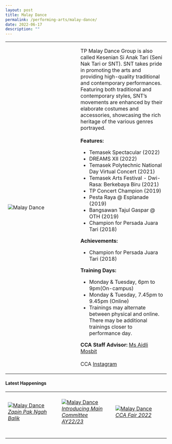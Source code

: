 ```yaml
---
layout: post
title: Malay Dance
permalink: /performing-arts/malay-dance/
date: 2022-06-17
description: ""
---
```

<div>
<table>
    <tr>
        <td style="width:45%"><image src="/images/Arts/MDG.png" style="display:block;margin-left:auto;margin-right:auto;" alt="Malay Dance"></image></td>
        <td>
            <p>
                TP Malay Dance Group is also called Kesenian Si Anak Tari (Seni Nak Tari or SNT). SNT takes pride in promoting the arts and providing high-quality traditional and contemporary performances. Featuring both traditional and contemporary styles, SNT’s movements are enhanced by their elaborate costumes and accessories, showcasing the rich heritage of the various genres portrayed.<br>
                <br>
                <b>Features:</b><br>
                <ul>
                  <li>Temasek Spectacular (2022)</li>
                    <li>DREAMS XII (2022)</li>
                    <li>Temasek Polytechnic National Day Virtual Concert (2021)</li>  
									<li>Temasek Arts Festival - Dwi-Rasa: Berkebaya Biru (2021)</li>
                    <li>TP Concert Champion (2019)</li>
                    <li>Pesta Raya @ Esplanade (2019)</li>
                    <li>Bangsawan Tajul Gaspar @ OTH (2019)</li>
                    <li>Champion for Persada Juara Tari (2018)</li>
                </ul>
                <b>Achievements:</b><br>
                <ul>
                    <li>Champion for Persada Juara Tari (2018)</li>
                </ul>
            </p>
            <p>
                <b>Training Days:</b><br>
                <ul>
                    <li>Monday & Tuesday, 6pm to 9pm(On-campus)</li>
                    <li>Monday & Tuesday, 7.45pm to 9.45pm (Online)</li>
                    <li>Trainings may alternate between physical and online. There may be additional trainings closer to performance day.</li>
                </ul>
            </p>
            <p>
                <b>CCA Staff Advisor:</b> <a href="mailto:Aidli_MOSBIT@tp.edu.sg">Ms Aidli Mosbit</a><br>
                <br>
                CCA <a href="https://www.instagram.com/keseniansianaktari">Instagram</a>
            </p>
        </td>
    </tr>
</table>
</div>

#### Latest Happenings

<table>
    <tr>
        <td style="width:33%"><br>
            <a href="https://www.instagram.com/p/CdUraqdgNbh/">
                <image src="/images/Arts/MDG_Zapin Pak Ngah Balik.png" style="display:block;margin-left:auto;margin-right:auto;" alt="Malay Dance">
                <h6 style="margin-top:0%">Zapin Pak Ngah Balik</h6>
                </image>
            </a>
        </td>
        <td style="width:33%"><br>
            <a href="https://www.instagram.com/p/CdDnCkLB8nk/">
                <image src="/images/Arts/MDG_Introducing Main Committee AY22-23.png" style="display:block;margin-left:auto;margin-right:auto;" alt="Malay Dance">
                <h6 style="margin-top:0%">Introducing Main Committee AY22/23</h6>
                </image>
            </a>
        </td>
        <td style="width:33%"><br>
            <a href="https://www.instagram.com/p/CcuPdcGrSOo/">
                <image src="/images/Arts/MDG_CCA Fair 2022.png" style="display:block;margin-left:auto;margin-right:auto;" alt="Malay Dance">
                <h6 style="margin-top:0%">CCA Fair 2022</h6>    
                </image>
            </a>
        </td>
    </tr>
</table>